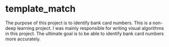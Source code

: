 # template_match

The purpose of this project is to identify bank card numbers. This is a non-deep learning project. I was mainly responsible for writing visual algorithms in this project. The ultimate goal is to be able to identify bank card numbers more accurately.
